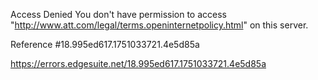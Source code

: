 Access Denied
You don't have permission to access "http://www.att.com/legal/terms.openinternetpolicy.html" on this server.

Reference #18.995ed617.1751033721.4e5d85a

https://errors.edgesuite.net/18.995ed617.1751033721.4e5d85a